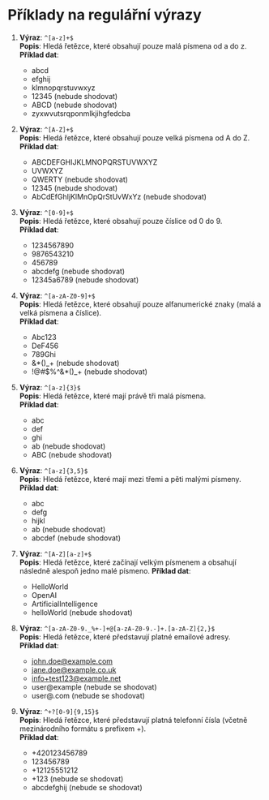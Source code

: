 # Příklady na regulářní výrazy

1.  **Výraz**: `^[a-z]+$`  
**Popis**: Hledá řetězce, které obsahují pouze malá písmena od a do z.  
**Příklad dat**:  
    
    -   abcd
    -   efghij
    -   klmnopqrstuvwxyz
    -   12345 (nebude shodovat)
    -   ABCD (nebude shodovat)
    -   zyxwvutsrqponmlkjihgfedcba
2.  **Výraz**: `^[A-Z]+$`  
**Popis**: Hledá řetězce, které obsahují pouze velká písmena od A do Z.   
**Příklad dat**:  
    
    -   ABCDEFGHIJKLMNOPQRSTUVWXYZ
    -   UVWXYZ
    -   QWERTY (nebude shodovat)
    -   12345 (nebude shodovat)
    -   AbCdEfGhIjKlMnOpQrStUvWxYz (nebude shodovat)
3.  **Výraz**: `^[0-9]+$`   
**Popis**: Hledá řetězce, které obsahují pouze číslice od 0 do 9.  
**Příklad dat**:  
    
    -   1234567890
    -   9876543210
    -   456789
    -   abcdefg (nebude shodovat)
    -   12345a6789 (nebude shodovat)
4.  **Výraz**: `^[a-zA-Z0-9]+$`  
**Popis**: Hledá řetězce, které obsahují pouze alfanumerické znaky (malá a velká písmena a číslice).  
**Příklad dat**:  
    
    -   Abc123
    -   DeF456
    -   789Ghi
    -   &*()_+ (nebude shodovat)
    -   !@#$%^&*()_+ (nebude shodovat)
5.  **Výraz**: `^[a-z]{3}$`  
**Popis**: Hledá řetězce, které mají právě tři malá písmena.  
**Příklad dat**:
    
    -   abc
    -   def
    -   ghi
    -   ab (nebude shodovat)
    -   ABC (nebude shodovat)
6.  **Výraz**: `^[a-z]{3,5}$`  
**Popis**: Hledá řetězce, které mají mezi třemi a pěti malými písmeny.  
**Příklad dat**:
    
    -   abc
    -   defg
    -   hijkl
    -   ab (nebude shodovat)
    -   abcdef (nebude shodovat)
7.  **Výraz**: `^[A-Z][a-z]+$`  
**Popis**: Hledá řetězce, které začínají velkým písmenem a obsahují následně alespoň jedno malé písmeno.   **Příklad dat**:
    
    -   HelloWorld
    -   OpenAI
    -   ArtificialIntelligence
    -   helloWorld (nebude shodovat)

8. **Výraz**: `^[a-zA-Z0-9._%+-]+@[a-zA-Z0-9.-]+.[a-zA-Z]{2,}$`  
**Popis**: Hledá řetězce, které představují platné emailové adresy.  
**Příklad dat**:
    
    -   john.doe@example.com
    -   jane.doe@example.co.uk
    -   info+test123@example.net
    -   user@example (nebude se shodovat)
    -   user@.com (nebude se shodovat)
9. **Výraz**: `^+?[0-9]{9,15}$`   
**Popis**: Hledá řetězce, které představují platná telefonní čísla (včetně mezinárodního formátu s prefixem +).  
**Příklad dat**:
    
    -   +420123456789
    -   123456789
    -   +12125551212
    -   +123 (nebude se shodovat)
    -   abcdefghij (nebude se shodovat)
